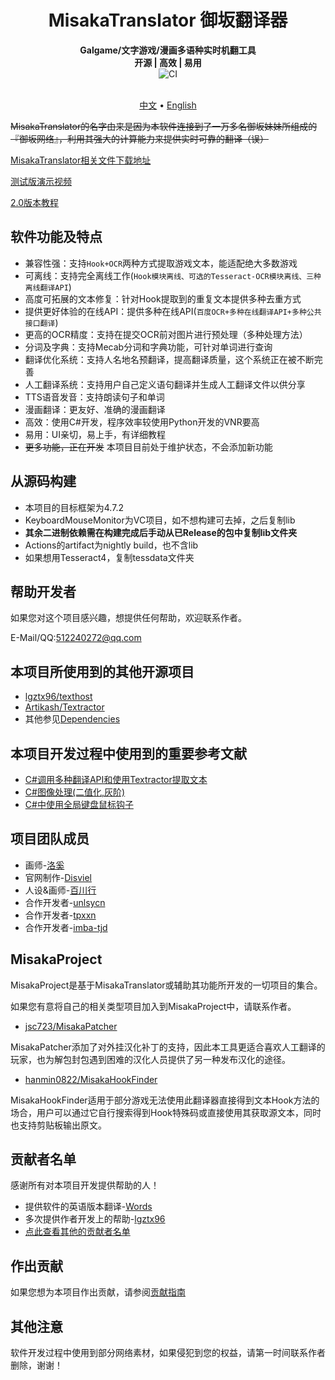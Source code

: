 <h1 align="center">
  MisakaTranslator 御坂翻译器
  <br>
</h1>

<p align="center">
  <b>Galgame/文字游戏/漫画多语种实时机翻工具</b>
  <br>
  <b>开源 | 高效 | 易用</b>
  <br>
  <img src="https://github.com/hanmin0822/MisakaTranslator/workflows/CI/badge.svg" alt="CI">
  <br>
  <br>
</p>

<p align="center">
  <a href="/README.md">中文</a> •
  <a href="/README_EN.md">English</a>
</p>

~~MisakaTranslator的名字由来是因为本软件连接到了一万多名御坂妹妹所组成的『御坂网络』，利用其强大的计算能力来提供实时可靠的翻译（误）~~

[MisakaTranslator相关文件下载地址](https://blog.csdn.net/hanmin822/article/details/119796334)

[测试版演示视频](https://www.bilibili.com/video/av94082641)

[2.0版本教程](https://www.bilibili.com/video/BV1Qt4y11713)

## 软件功能及特点

* 兼容性强：支持`Hook+OCR`两种方式提取游戏文本，能适配绝大多数游戏
* 可离线：支持完全离线工作(`Hook模块离线、可选的Tesseract-OCR模块离线、三种离线翻译API`)
* 高度可拓展的文本修复：针对Hook提取到的重复文本提供多种去重方式
* 提供更好体验的在线API：提供多种在线API(`百度OCR+多种在线翻译API+多种公共接口翻译`)
* 更高的OCR精度：支持在提交OCR前对图片进行预处理（多种处理方法）
* 分词及字典：支持Mecab分词和字典功能，可针对单词进行查询
* 翻译优化系统：支持人名地名预翻译，提高翻译质量，这个系统正在被不断完善
* 人工翻译系统：支持用户自己定义语句翻译并生成人工翻译文件以供分享
* TTS语音发音：支持朗读句子和单词
* 漫画翻译：更友好、准确的漫画翻译
* 高效：使用C#开发，程序效率较使用Python开发的VNR要高
* 易用：UI亲切，易上手，有详细教程
* ~~更多功能，正在开发~~ 本项目目前处于维护状态，不会添加新功能

## 从源码构建

* 本项目的目标框架为4.7.2
* KeyboardMouseMonitor为VC项目，如不想构建可去掉，之后复制lib
* **其余二进制依赖需在构建完成后手动从已Release的包中复制lib文件夹**
* Actions的artifact为nightly build，也不含lib
* 如果想用Tesseract4，复制tessdata文件夹

## 帮助开发者

如果您对这个项目感兴趣，想提供任何帮助，欢迎联系作者。

E-Mail/QQ:512240272@qq.com

## 本项目所使用到的其他开源项目

* [lgztx96/texthost](https://github.com/lgztx96/texthost)
* [Artikash/Textractor](https://github.com/Artikash/Textractor)
* 其他参见[Dependencies](https://github.com/hanmin0822/MisakaTranslator/network/dependencies)

## 本项目开发过程中使用到的重要参考文献

* [C#调用多种翻译API和使用Textractor提取文本](https://www.lgztx.com/)
* [C#图像处理(二值化,灰阶)](https://blog.csdn.net/chaoguodong/article/details/7877312)
* [C#中使用全局键盘鼠标钩子](https://www.cnblogs.com/CJSTONE/p/4961865.html)

## 项目团队成员

* 画师-[洛奚](https://www.pixiv.net/users/13495987)
* 官网制作-[Disviel](https://github.com/Disviel)
* 人设&画师-[百川行](https://www.pixiv.net/users/17591894)
* 合作开发者-[unlsycn](https://github.com/HumphreyDotSln)
* 合作开发者-[tpxxn](https://github.com/tpxxn)
* 合作开发者-[imba-tjd](https://github.com/imba-tjd)

## MisakaProject

MisakaProject是基于MisakaTranslator或辅助其功能所开发的一切项目的集合。

如果您有意将自己的相关类型项目加入到MisakaProject中，请联系作者。

* [jsc723/MisakaPatcher](https://github.com/jsc723/MisakaPatcher)

MisakaPatcher添加了对外挂汉化补丁的支持，因此本工具更适合喜欢人工翻译的玩家，也为解包封包遇到困难的汉化人员提供了另一种发布汉化的途径。

* [hanmin0822/MisakaHookFinder](https://github.com/hanmin0822/MisakaHookFinder)

MisakaHookFinder适用于部分游戏无法使用此翻译器直接得到文本Hook方法的场合，用户可以通过它自行搜索得到Hook特殊码或直接使用其获取源文本，同时也支持剪贴板输出原文。

## 贡献者名单

感谢所有对本项目开发提供帮助的人！

* 提供软件的英语版本翻译-[Words](https://github.com/CPCer)
* 多次提供作者开发上的帮助-[lgztx96](https://github.com/lgztx96)
* [点此查看其他的贡献者名单](https://github.com/hanmin0822/MisakaTranslator/blob/master/THANKLIST.MD)

## 作出贡献

如果您想为本项目作出贡献，请参阅[贡献指南](https://github.com/hanmin0822/MisakaTranslator/blob/master/CONTRIBUTING.md)

## 其他注意

软件开发过程中使用到部分网络素材，如果侵犯到您的权益，请第一时间联系作者删除，谢谢！
